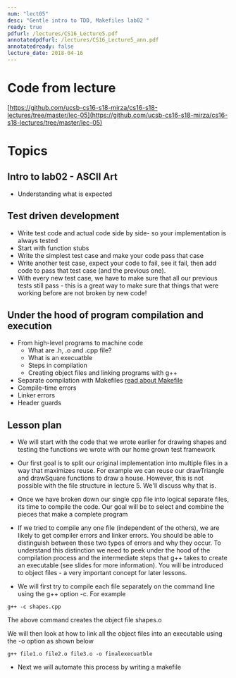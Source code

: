 ```yaml
---
num: "lect05"
desc: "Gentle intro to TDD, Makefiles lab02 "
ready: true
pdfurl: /lectures/CS16_Lecture5.pdf
annotatedpdfurl: /lectures/CS16_Lecture5_ann.pdf
annotatedready: false
lecture_date: 2018-04-16
---
```


# Code from lecture
[https://github.com/ucsb-cs16-s18-mirza/cs16-s18-lectures/tree/master/lec-05](https://github.com/ucsb-cs16-s18-mirza/cs16-s18-lectures/tree/master/lec-05)

# Topics

## Intro to lab02 - ASCII Art
* Understanding what is expected


## Test driven development

* Write test code and actual code side by side- so your implementation is always tested
* Start with function stubs
* Write the simplest test case and make your code pass that case
* Write another test case, expect your code to fail, see it fail, then add code to pass that test case (and the previous one).
* With every new test case, we have to make sure that all our previous tests still pass - this is a great way to make sure that things that were working before are not broken by new code!


## Under the hood of program compilation and execution
* From high-level programs to machine code
	* What are .h, .o and .cpp file?
	* What is an execuatble 
	* Steps in compilation
 	* Creating object files and linking programs with g++
* Separate compilation with Makefiles [read about Makefile](https://foo.cs.ucsb.edu/16wiki/index.php/C%2B%2B:_Separate_Compilation_and_Makefiles)
* Compile-time errors
* Linker errors
* Header guards


## Lesson plan

* We will start with the code that we wrote earlier for drawing shapes and testing the functions we wrote with our home grown test framework
* Our first goal is to split our original implementation into multiple files in a way that maximizes reuse. For example we can reuse our drawTriangle and drawSquare functions to draw a house. However, this is not possible with the file structure in lecture 5. We'll discuss why that is.

* Once we have broken down our single cpp file into logical separate files, its time to compile the code. Our goal will be to select and combine the pieces that make a complete program

* If we tried to compile any one file (independent of the others), we are likely to get compiler errors and linker errors. You should be able to distinguish between these two types of errors and why they occur. To understand this distinction we need to peek under the hood of the compilation process and the intermediate steps that g++ takes to create an executable (see slides for more information). You will be introduced to object files - a very important concept for later lessons.

* We will first try to compile each file separately on the command line using the g++ option -c. For example

```
g++ -c shapes.cpp
```
The above command creates the object file shapes.o

We will then look at how to link all the object files into an executable using the -o option as shown below

```
g++ file1.o file2.o file3.o -o finalexecuatble
```
* Next we will automate this process by writing a makefile


